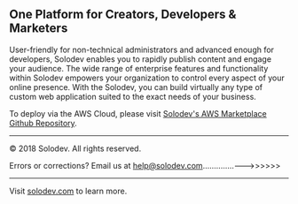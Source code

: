 ## One Platform for Creators, Developers & Marketers
User-friendly for non-technical administrators and advanced enough for developers, Solodev enables you to rapidly publish content and engage your audience. The wide range of enterprise features and functionality within Solodev empowers your organization to control every aspect of your online presence. With the Solodev, you can build virtually any type of custom web application suited to the exact needs of your business.

To deploy via the AWS Cloud, please visit [Solodev's AWS Marketplace Github Repository](https://github.com/solodev/aws-marketplace).

---
© 2018 Solodev. All rights reserved. 

Errors or corrections? Email us at help@solodev.com..............--->>>>>>

---
Visit [solodev.com](https://www.solodev.com/) to learn more.